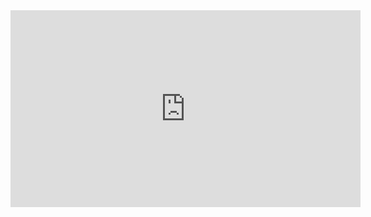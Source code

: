 <iframe align="middle" width="560" height="315" src="https://www.youtube.com/embed/fVCiMwheoVA?si=ISiEJ-KVBmezUrFM" title="YouTube video player" frameborder="0" allow="accelerometer; autoplay; clipboard-write; encrypted-media; gyroscope; picture-in-picture; web-share" referrerpolicy="strict-origin-when-cross-origin" allowfullscreen></iframe>
